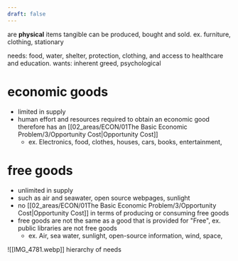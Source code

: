 ```yaml
---
draft: false
---
```

are **physical** items
	tangible
	can be produced, bought and sold.
	ex. furniture, clothing, stationary


needs: food, water, shelter, protection, clothing, and access to healthcare and education.
wants: inherent greed, psychological
# economic goods
- limited in supply
- human effort and resources required to obtain an economic good therefore has an [[02_areas/ECON/01The Basic Economic Problem/3/Opportunity Cost|Opportunity Cost]]
	- ex. Electronics, food, clothes, houses, cars, books, entertainment,
# free goods
- unlimited in supply
- such as air and seawater, open source webpages, sunlight
- no [[02_areas/ECON/01The Basic Economic Problem/3/Opportunity Cost|Opportunity Cost]] in terms of producing or consuming free goods
- free goods are not the same as a good that is provided for "Free", ex. public libraries are not free goods
	- ex. Air, sea water, sunlight, open-source information, wind, space,

![[IMG_4781.webp]]
hierarchy of needs